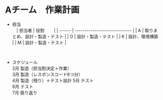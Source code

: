 # Aチーム　作業計画

* 担当  
　| 担当者 | 役割　　                      |
  | ------ | ----------------------------- |
  | A      | 取りまとめ、設計・製造・テスト |
  | O      | 設計・製造・テスト             |
  | K      | 設計、環境構築                 |
  | M      | 設計・製造・テスト             |
<br />



* スケジュール  
2月 製造（担当割決定＋作業）  
3月 製造（レスポンスコード6つ分）  
4月 製造（残り）＋テスト設計
5月 テスト  
6月 テスト  
7月 振り返り  





